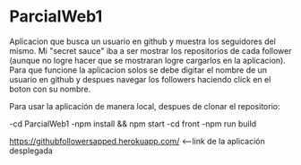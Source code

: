 # ParcialWeb1
Aplicacion que busca un usuario en github y muestra los seguidores del mismo.
Mi "secret sauce" iba a ser mostrar los repositorios de cada follower (aunque no logre hacer que se mostraran logre cargarlos en la aplicacion).
Para que funcione la aplicacion solos se debe digitar el nombre de un usuario en github y despues navegar los followers haciendo click en el boton con su nombre.

Para usar la aplicación de manera local, despues de clonar el repositorio:

-cd ParcialWeb1
-npm install && npm start
-cd front
-npm run build

https://githubfollowersapped.herokuapp.com/  <--link de la aplicación desplegada
